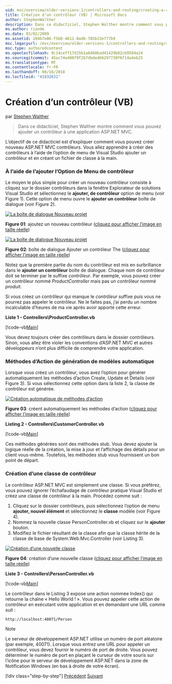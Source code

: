 ```yaml
---
uid: mvc/overview/older-versions-1/controllers-and-routing/creating-a-controller-vb
title: Création d’un contrôleur (VB) | Microsoft Docs
author: StephenWalther
description: Dans ce didacticiel, Stephen Walther montre comment vous pouvez ajouter un contrôleur à une application ASP.NET MVC.
ms.author: riande
ms.date: 03/02/2009
ms.assetid: 204b7e86-f560-4611-8adb-785b33e777b9
msc.legacyurl: /mvc/overview/older-versions-1/controllers-and-routing/creating-a-controller-vb
msc.type: authoredcontent
ms.openlocfilehash: 9c14ceff17d15b1a8460bad41429b82cb9504a24
ms.sourcegitcommit: 45ac74e400f9f2b7dbded66297730f6f14a4eb25
ms.translationtype: MT
ms.contentlocale: fr-FR
ms.lasthandoff: 08/16/2018
ms.locfileid: "41832631"
---
```

<a name="creating-a-controller-vb"></a>Création d’un contrôleur (VB)
====================
par [Stephen Walther](https://github.com/StephenWalther)

> Dans ce didacticiel, Stephen Walther montre comment vous pouvez ajouter un contrôleur à une application ASP.NET MVC.


L’objectif de ce didacticiel est d’expliquer comment vous pouvez créer nouveau ASP.NET MVC contrôleurs. Vous allez apprendre à créer des contrôleurs à l’aide de l’option de menu de Visual Studio ajouter un contrôleur et en créant un fichier de classe à la main.

### <a name="using-the-add-controller-menu-option"></a>À l’aide de l’ajouter l’Option de Menu de contrôleur

Le moyen le plus simple pour créer un nouveau contrôleur consiste à cliquez sur le dossier contrôleurs dans la fenêtre Explorateur de solutions Visual Studio et sélectionnez le **ajouter, de contrôleur** option de menu (voir Figure 1). Cette option de menu ouvre le **ajouter un contrôleur** boîte de dialogue (voir Figure 2).


[![La boîte de dialogue Nouveau projet](creating-a-controller-vb/_static/image1.jpg)](creating-a-controller-vb/_static/image1.png)

**Figure 01**: ajoutez un nouveau contrôleur ([cliquez pour afficher l’image en taille réelle](creating-a-controller-vb/_static/image2.png))


[![La boîte de dialogue Nouveau projet](creating-a-controller-vb/_static/image2.jpg)](creating-a-controller-vb/_static/image3.png)

**Figure 02**: boîte de dialogue Ajouter un contrôleur The ([cliquez pour afficher l’image en taille réelle](creating-a-controller-vb/_static/image4.png))


Notez que la première partie du nom du contrôleur est mis en surbrillance dans le **ajouter un contrôleur** boîte de dialogue. Chaque nom de contrôleur doit se terminer par le suffixe *contrôleur*. Par exemple, vous pouvez créer un contrôleur nommé *ProductController* mais pas un contrôleur nommé *produit*.


Si vous créez un contrôleur qui manque le *contrôleur* suffixe puis vous ne pourrez pas appeler le contrôleur. Ne le faites pas, j’ai perdu un nombre incalculable d’heures de ma vie après avoir apporté cette erreur.


**Liste 1 - Controllers\ProductController.vb**

[!code-vb[Main](creating-a-controller-vb/samples/sample1.vb)]

Vous devez toujours créer des contrôleurs dans le dossier contrôleurs. Sinon, vous allez être violer les conventions d’ASP.NET MVC et autres développeurs n’ont plus difficile de comprendre votre application.

### <a name="scaffolding-action-methods"></a>Méthodes d’Action de génération de modèles automatique

Lorsque vous créez un contrôleur, vous avez l’option pour générer automatiquement les méthodes d’action Create, Update et Details (voir Figure 3). Si vous sélectionnez cette option dans la liste 2, la classe de contrôleur est générée.


[![Création automatique de méthodes d’action](creating-a-controller-vb/_static/image3.jpg)](creating-a-controller-vb/_static/image5.png)

**Figure 03**: créent automatiquement les méthodes d’action ([cliquez pour afficher l’image en taille réelle](creating-a-controller-vb/_static/image6.png))


**Listing 2 - Controllers\CustomerController.vb**

[!code-vb[Main](creating-a-controller-vb/samples/sample2.vb)]

Ces méthodes générées sont des méthodes stub. Vous devez ajouter la logique réelle de la création, la mise à jour et l’affichage des détails pour un client vous-même. Toutefois, les méthodes stub vous fournissent un bon point de départ.

### <a name="creating-a-controller-class"></a>Création d’une classe de contrôleur

Le contrôleur ASP.NET MVC est simplement une classe. Si vous préférez, vous pouvez ignorer l’échafaudage de contrôleur pratique Visual Studio et créez une classe de contrôleur à la main. Procédez comme suit :

1. Cliquez sur le dossier contrôleurs, puis sélectionnez l’option de menu **ajouter, nouvel élément** et sélectionnez le **classe** modèle (voir Figure 4).
2. Nommez la nouvelle classe PersonController.vb et cliquez sur le **ajouter** bouton.
3. Modifiez le fichier résultant de la classe afin que la classe hérite de la classe de base de System.Web.Mvc.Controller (voir Listing 3).


[![Création d’une nouvelle classe](creating-a-controller-vb/_static/image4.jpg)](creating-a-controller-vb/_static/image7.png)

**Figure 04**: création d’une nouvelle classe ([cliquez pour afficher l’image en taille réelle](creating-a-controller-vb/_static/image8.png))


**Liste 3 - Controllers\PersonController.vb**

[!code-vb[Main](creating-a-controller-vb/samples/sample3.vb)]

Le contrôleur dans le Listing 3 expose une action nommée Index() qui retourne la chaîne « Hello World ! ». Vous pouvez appeler cette action de contrôleur en exécutant votre application et en demandant une URL comme suit :

`http://localhost:40071/Person`

> [!NOTE]
> 
> Le serveur de développement ASP.NET utilise un numéro de port aléatoire (par exemple, 40071). Lorsque vous entrez une URL pour appeler un contrôleur, vous devez fournir le numéro de port de droite. Vous pouvez déterminer le numéro de port en plaçant le curseur de votre souris sur l’icône pour le serveur de développement ASP.NET dans la zone de Notification Windows (en bas à droite de votre écran).
> 
> [!div class="step-by-step"]
> [Précédent](adding-dynamic-content-to-a-cached-page-vb.md)
> [Suivant](creating-an-action-vb.md)
